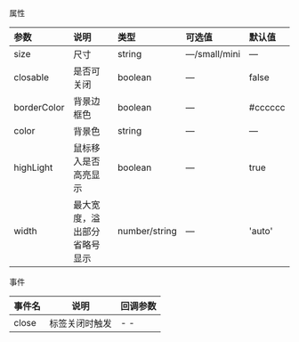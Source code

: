 属性

| 参数        | 说明                         | 类型          | 可选值       | 默认值  |
| :---------- | :--------------------------- | :------------ | :----------- | :------ |
| size        | 尺寸                         | string        | —/small/mini | —       |
| closable    | 是否可关闭                   | boolean       | —            | false   |
| borderColor | 背景边框色                   | boolean       | —            | #cccccc |
| color       | 背景色                       | string        | —            | —       |
| highLight   | 鼠标移入是否高亮显示         | boolean       | —            | true    |
| width       | 最大宽度，溢出部分省略号显示 | number/string | —            | 'auto'  |



事件

| 事件名 | 说明           | 回调参数 |
| ------ | -------------- | -------- |
| close  | 标签关闭时触发 | - -      |
